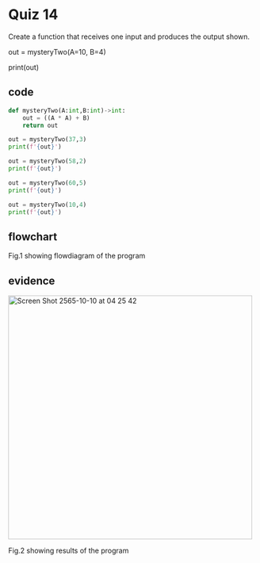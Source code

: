 # Quiz 14

Create a function that receives one input and produces the output shown. 

out = mysteryTwo(A=10, B=4)

print(out)

## code

```py
def mysteryTwo(A:int,B:int)->int:
    out = ((A * A) + B)
    return out

out = mysteryTwo(37,3)
print(f'{out}')

out = mysteryTwo(58,2)
print(f'{out}')

out = mysteryTwo(60,5)
print(f'{out}')

out = mysteryTwo(10,4)
print(f'{out}')                                                                             
```

## flowchart



Fig.1 showing flowdiagram of the program

## evidence

<img width="492" alt="Screen Shot 2565-10-10 at 04 25 42" src="https://user-images.githubusercontent.com/111941936/194775800-608eaf42-20b2-4610-9632-dd09be7a1104.png">

Fig.2 showing results of the program
